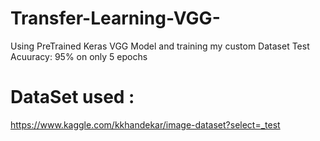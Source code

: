 # Transfer-Learning-VGG-
Using PreTrained Keras VGG Model and training my custom Dataset
Test Acuuracy: 95% on only 5 epochs

# DataSet used : 
https://www.kaggle.com/kkhandekar/image-dataset?select=_test
